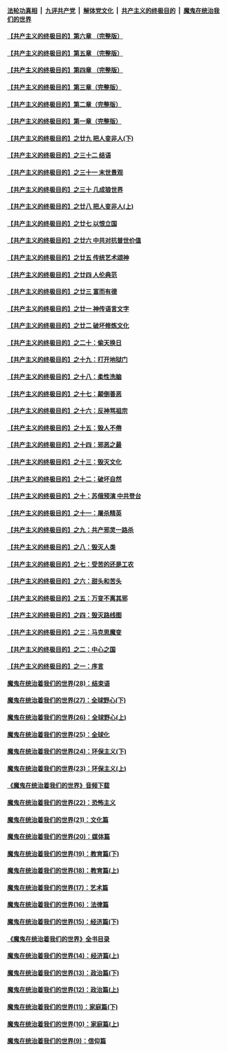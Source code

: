 ####  [法轮功真相](../../../../basic/blob/master/README.md?t=02021801) &nbsp;|&nbsp; [九评共产党](../../../../9ping.md/blob/master/README.md?t=02021801) &nbsp;|&nbsp; [解体党文化](../../../../jtdwh.md/blob/master/README.md?t=02021801)  &nbsp;|&nbsp; [共产主义的终极目的](../../../../gczydzjmd.md/blob/master/README.md?t=02021801) &nbsp;|&nbsp; [魔鬼在统治我们的世界](../../../../mgztzwmdsj.md/blob/master/README.md?t=02021801) 

#### [【共产主义的终极目的】第六章 （完整版）](../pages/nsc422/n11428913.md?t=02021801) 

#### [【共产主义的终极目的】第五章 （完整版）](../pages/nsc422/n11428912.md?t=02021801) 

#### [【共产主义的终极目的】第四章 （完整版）](../pages/nsc422/n11428907.md?t=02021801) 

#### [【共产主义的终极目的】第三章（完整版）](../pages/nsc422/n11428848.md?t=02021801) 

#### [【共产主义的终极目的】第二章（完整版）](../pages/nsc422/n11428831.md?t=02021801) 

#### [【共产主义的终极目的】第一章（完整版）](../pages/nsc422/n11417651.md?t=02021801) 

#### [【共产主义的终极目的】之廿九 把人变非人(下)](../pages/nsc422/n11344140.md?t=02021801) 

#### [【共产主义的终极目的】之三十二 结语](../pages/nsc422/n11360535.md?t=02021801) 

#### [【共产主义的终极目的】之三十一 末世景观](../pages/nsc422/n11351129.md?t=02021801) 

#### [【共产主义的终极目的】之三十 几成狼世界](../pages/nsc422/n11348280.md?t=02021801) 

#### [【共产主义的终极目的】之廿八 把人变非人(上)](../pages/nsc422/n11340492.md?t=02021801) 

#### [【共产主义的终极目的】之廿七 以恨立国](../pages/nsc422/n11336944.md?t=02021801) 

#### [【共产主义的终极目的】之廿六 中共对抗普世价值](../pages/nsc422/n11324785.md?t=02021801) 

#### [【共产主义的终极目的】之廿五 传统艺术颂神](../pages/nsc422/n11296396.md?t=02021801) 

#### [【共产主义的终极目的】之廿四 人伦典范](../pages/nsc422/n11296397.md?t=02021801) 

#### [【共产主义的终极目的】之廿三 富而有德](../pages/nsc422/n11283598.md?t=02021801) 

#### [【共产主义的终极目的】之廿一 神传语言文字](../pages/nsc422/n11263265.md?t=02021801) 

#### [【共产主义的终极目的】之廿二 破坏修炼文化](../pages/nsc422/n11245728.md?t=02021801) 

#### [【共产主义的终极目的】之二十：偷天换日](../pages/nsc422/n11238846.md?t=02021801) 

#### [【共产主义的终极目的】之十九：打开地狱门](../pages/nsc422/n11206376.md?t=02021801) 

#### [【共产主义的终极目的】之十八：柔性洗脑](../pages/nsc422/n11199994.md?t=02021801) 

#### [【共产主义的终极目的】之十七：颠倒善恶](../pages/nsc422/n11179782.md?t=02021801) 

#### [【共产主义的终极目的】之十六：反神骂祖宗](../pages/nsc422/n11166798.md?t=02021801) 

#### [【共产主义的终极目的】之十五：毁人不倦](../pages/nsc422/n11166792.md?t=02021801) 

#### [【共产主义的终极目的】之十四：邪恶之最](../pages/nsc422/n11150249.md?t=02021801) 

#### [【共产主义的终极目的】之十三：毁灭文化](../pages/nsc422/n11135227.md?t=02021801) 

#### [【共产主义的终极目的】之十二：破坏自然](../pages/nsc422/n11135214.md?t=02021801) 

#### [【共产主义的终极目的】之十：苏俄预演 中共登台](../pages/nsc422/n11118424.md?t=02021801) 

#### [【共产主义的终极目的】之十一：屠杀精英](../pages/nsc422/n11118442.md?t=02021801) 

#### [【共产主义的终极目的】之九：共产邪灵一路杀](../pages/nsc422/n11114139.md?t=02021801) 

#### [【共产主义的终极目的】之八：毁灭人类](../pages/nsc422/n11108503.md?t=02021801) 

#### [【共产主义的终极目的】之七：受苦的还是工农](../pages/nsc422/n11101809.md?t=02021801) 

#### [【共产主义的终极目的】之六：甜头和苦头](../pages/nsc422/n11096971.md?t=02021801) 

#### [【共产主义的终极目的】之五：万变不离其邪](../pages/nsc422/n11091285.md?t=02021801) 

#### [【共产主义的终极目的】之四：毁灭路线图](../pages/nsc422/n11086284.md?t=02021801) 

#### [【共产主义的终极目的】之三：马克思魔变](../pages/nsc422/n11061941.md?t=02021801) 

#### [【共产主义的终极目的】之二：中心之国](../pages/nsc422/n11047728.md?t=02021801) 

#### [【共产主义的终极目的】之一：序言](../pages/nsc422/n11086077.md?t=02021801) 

#### [魔鬼在统治着我们的世界(28)：结束语](../pages/nsc422/n10936246.md?t=02021801) 

#### [魔鬼在统治着我们的世界(27)：全球野心(下)](../pages/nsc422/n10928319.md?t=02021801) 

#### [魔鬼在统治着我们的世界(26)：全球野心(上)](../pages/nsc422/n10900318.md?t=02021801) 

#### [魔鬼在统治着我们的世界(25)：全球化](../pages/nsc422/n10788205.md?t=02021801) 

#### [魔鬼在统治着我们的世界(24)：环保主义(下)](../pages/nsc422/n10695307.md?t=02021801) 

#### [魔鬼在统治着我们的世界(23)：环保主义(上)](../pages/nsc422/n10688613.md?t=02021801) 

#### [《魔鬼在统治着我们的世界》音频下载](../pages/nsc422/n10635553.md?t=02021801) 

#### [魔鬼在统治着我们的世界(22)：恐怖主义](../pages/nsc422/n10614727.md?t=02021801) 

#### [魔鬼在统治着我们的世界(21)：文化篇](../pages/nsc422/n10597706.md?t=02021801) 

#### [魔鬼在统治着我们的世界(20)：媒体篇](../pages/nsc422/n10586579.md?t=02021801) 

#### [魔鬼在统治着我们的世界(19)：教育篇(下)](../pages/nsc422/n10564808.md?t=02021801) 

#### [魔鬼在统治着我们的世界(18)：教育篇(上)](../pages/nsc422/n10526970.md?t=02021801) 

#### [魔鬼在统治着我们的世界(17)：艺术篇](../pages/nsc422/n10499093.md?t=02021801) 

#### [魔鬼在统治着我们的世界(16)：法律篇](../pages/nsc422/n10485969.md?t=02021801) 

#### [魔鬼在统治着我们的世界(15)：经济篇(下)](../pages/nsc422/n10469975.md?t=02021801) 

#### [《魔鬼在统治着我们的世界》全书目录](../pages/nsc422/n10464261.md?t=02021801) 

#### [魔鬼在统治着我们的世界(14)：经济篇(上)](../pages/nsc422/n10457370.md?t=02021801) 

#### [魔鬼在统治着我们的世界(13)：政治篇(下)](../pages/nsc422/n10448270.md?t=02021801) 

#### [魔鬼在统治着我们的世界(12)：政治篇(上)](../pages/nsc422/n10444576.md?t=02021801) 

#### [魔鬼在统治着我们的世界(11)：家庭篇(下)](../pages/nsc422/n10440961.md?t=02021801) 

#### [魔鬼在统治着我们的世界(10)：家庭篇(上)](../pages/nsc422/n10435448.md?t=02021801) 

#### [魔鬼在统治着我们的世界(9)：信仰篇](../pages/nsc422/n10432159.md?t=02021801) 

